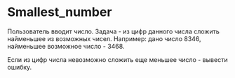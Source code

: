 # Smallest_number

 Пользователь вводит число. Задача - из цифр данного числа сложить найменьшее из возможных чисел.
 Например: дано число 8346, найменьшее возможное число - 3468.
  
 Если из цифр числа невозможно сложить еще меньшее число - вывести ошибку.
